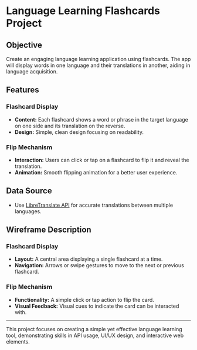 # Language Learning Flashcards Project

## Objective
Create an engaging language learning application using flashcards. The app will display words in one language and their translations in another, aiding in language acquisition.

## Features

### Flashcard Display
- **Content:** Each flashcard shows a word or phrase in the target language on one side and its translation on the reverse.
- **Design:** Simple, clean design focusing on readability.

### Flip Mechanism
- **Interaction:** Users can click or tap on a flashcard to flip it and reveal the translation.
- **Animation:** Smooth flipping animation for a better user experience.

## Data Source
- Use [LibreTranslate API](https://libretranslate.com/) for accurate translations between multiple languages.

## Wireframe Description

### Flashcard Display
- **Layout:** A central area displaying a single flashcard at a time.
- **Navigation:** Arrows or swipe gestures to move to the next or previous flashcard.

### Flip Mechanism
- **Functionality:** A simple click or tap action to flip the card.
- **Visual Feedback:** Visual cues to indicate the card can be interacted with.

---

This project focuses on creating a simple yet effective language learning tool, demonstrating skills in API usage, UI/UX design, and interactive web elements.
